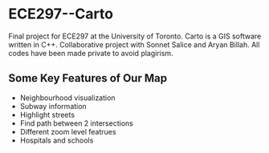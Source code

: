 # ECE297--Carto
Final project for ECE297 at the University of Toronto. Carto is a GIS software written in C++. Collaborative project with Sonnet Salice and Aryan Billah.
All codes have been made private to avoid plagirism.

## Some Key Features of Our Map
- Neighbourhood visualization
- Subway information
- Highlight streets
- Find path between 2 intersections
- Different zoom level featrues
- Hospitals and schools

  
